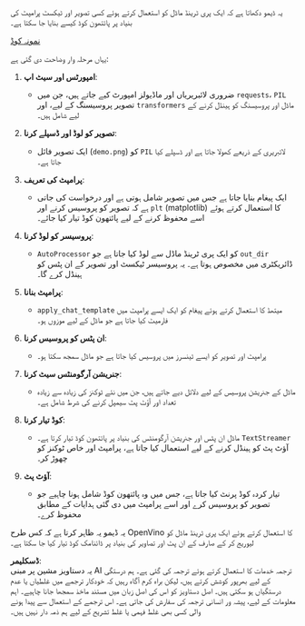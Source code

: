 یہ ڈیمو دکھاتا ہے کہ ایک پری ٹرینڈ ماڈل کو استعمال کرتے ہوئے کسی تصویر اور ٹیکسٹ پرامپٹ کی بنیاد پر پائتھون کوڈ کیسے بنایا جا سکتا ہے۔

[نمونہ کوڈ](../../../../../../code/06.E2E/E2E_OpenVino_Phi3-vision.ipynb)

یہاں مرحلہ وار وضاحت دی گئی ہے:

1. **امپورٹس اور سیٹ اپ**:
   - ضروری لائبریریاں اور ماڈیولز امپورٹ کیے جاتے ہیں، جن میں `requests`، `PIL` تصویر پروسیسنگ کے لیے، اور `transformers` ماڈل اور پروسیسنگ کو ہینڈل کرنے کے لیے شامل ہیں۔

2. **تصویر کو لوڈ اور ڈسپلے کرنا**:
   - ایک تصویر فائل (`demo.png`) کو `PIL` لائبریری کے ذریعے کھولا جاتا ہے اور ڈسپلے کیا جاتا ہے۔

3. **پرامپٹ کی تعریف**:
   - ایک پیغام بنایا جاتا ہے جس میں تصویر شامل ہوتی ہے اور درخواست کی جاتی ہے کہ تصویر کو پروسیس کرنے اور `plt` (matplotlib) کا استعمال کرتے ہوئے اسے محفوظ کرنے کے لیے پائتھون کوڈ تیار کیا جائے۔

4. **پروسیسر کو لوڈ کرنا**:
   - `AutoProcessor` کو ایک پری ٹرینڈ ماڈل سے لوڈ کیا جاتا ہے جو `out_dir` ڈائریکٹری میں مخصوص ہوتا ہے۔ یہ پروسیسر ٹیکسٹ اور تصویر کے ان پٹس کو ہینڈل کرے گا۔

5. **پرامپٹ بنانا**:
   - `apply_chat_template` میتھڈ کا استعمال کرتے ہوئے پیغام کو ایک ایسے پرامپٹ میں فارمیٹ کیا جاتا ہے جو ماڈل کے لیے موزوں ہو۔

6. **ان پٹس کو پروسیس کرنا**:
   - پرامپٹ اور تصویر کو ایسے ٹینسرز میں پروسیس کیا جاتا ہے جو ماڈل سمجھ سکتا ہو۔

7. **جنریشن آرگومنٹس سیٹ کرنا**:
   - ماڈل کے جنریشن پروسیس کے لیے دلائل دیے جاتے ہیں، جن میں نئے ٹوکنز کی زیادہ سے زیادہ تعداد اور آؤٹ پٹ سیمپل کرنے کی شرط شامل ہے۔

8. **کوڈ تیار کرنا**:
   - ماڈل ان پٹس اور جنریشن آرگومنٹس کی بنیاد پر پائتھون کوڈ تیار کرتا ہے۔ `TextStreamer` آؤٹ پٹ کو ہینڈل کرنے کے لیے استعمال کیا جاتا ہے، پرامپٹ اور خاص ٹوکنز کو چھوڑ کر۔

9. **آؤٹ پٹ**:
   - تیار کردہ کوڈ پرنٹ کیا جاتا ہے، جس میں وہ پائتھون کوڈ شامل ہونا چاہیے جو تصویر کو پروسیس کرے اور اسے پرامپٹ میں دی گئی ہدایات کے مطابق محفوظ کرے۔

یہ ڈیمو یہ ظاہر کرتا ہے کہ کس طرح OpenVino کا استعمال کرتے ہوئے ایک پری ٹرینڈ ماڈل کو لیوریج کر کے صارف کے ان پٹ اور تصاویر کی بنیاد پر ڈائنامک کوڈ تیار کیا جا سکتا ہے۔

**ڈسکلیمر**:  
یہ دستاویز مشین پر مبنی AI ترجمہ خدمات کا استعمال کرتے ہوئے ترجمہ کی گئی ہے۔ ہم درستگی کے لیے بھرپور کوشش کرتے ہیں، لیکن براہ کرم آگاہ رہیں کہ خودکار ترجمے میں غلطیاں یا عدم درستگیاں ہو سکتی ہیں۔ اصل دستاویز کو اس کی اصل زبان میں مستند ماخذ سمجھا جانا چاہیے۔ اہم معلومات کے لیے، پیشہ ور انسانی ترجمہ کی سفارش کی جاتی ہے۔ اس ترجمے کے استعمال سے پیدا ہونے والی کسی بھی غلط فہمی یا غلط تشریح کے لیے ہم ذمہ دار نہیں ہیں۔